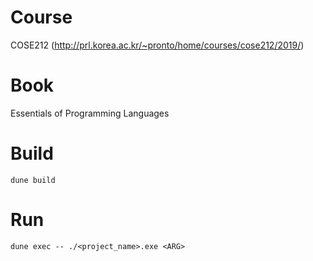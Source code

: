 # Course
COSE212 (http://prl.korea.ac.kr/~pronto/home/courses/cose212/2019/)

# Book
Essentials of Programming Languages

# Build
```
dune build
```

# Run
```
dune exec -- ./<project_name>.exe <ARG>
```
